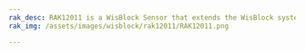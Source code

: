 ```yaml
---
rak_desc: RAK12011 is a WisBlock Sensor that extends the WisBlock system with a water-resistant pressure sensor of LPS33HW. This makes it easy to build up a barometric air pressure data acquisition system even in a wet environment.
rak_img: /assets/images/wisblock/rak12011/RAK12011.png

---
```


<rk-redirect to="/Product-Categories/WisBlock/RAK12011/Overview/" />